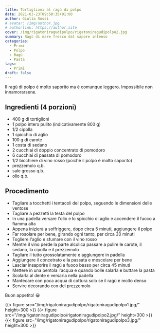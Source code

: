 ```yaml
---
title: Tortiglioni al ragù di polpo
date: 2021-03-23T09:50:35+01:00
author: Giulia Rossi
# avatar: /img/author.jpg
# authorlink: https://author.site
cover: /img/rigatoniragudipolpo/rigatoniragudipolpo2.jpg
summary: Ragù di mare fresco dal sapore intenso
categories:
  - Primi
  - Polpo
  - Ragù
  - Pasta
tags:
  - Primi
draft: false
---
```


Il ragù di polpo è molto saporito ma è comunque leggero.
Impossibile non innamorarsene.

## Ingredienti (4 porzioni)

* 400 g di tortiglioni
* 1 polpo intero pulito (indicativamente 800 g)
* 1/2 cipolla
* 1 spicchio di aglio
* 100 g di carote
* 1 costa di sedano
* 2 cucchiai di doppio concentrato di pomodoro
* 6 cucchiai di passata di pomodoro
* 1/2 bicchiere di vino rosso (poichè il polpo è molto saporito)
* prezzemolo q.b.
* sale grosso q.b.
* olio  q.b.


## Procedimento
* Tagliare a tocchetti i tentacoli del polpo, seguendo le dimensioni delle ventose
* Tagliare a pezzetti la testa del polpo
* In una padella versare l'olio e lo spicchio di aglio e accendere il fuoco a fiamma alta
* Appena inizierà a soffriggere, dopo circa 5 minuti, aggiungere il polpo
* Far rosolare per bene, girando ogni tanto, per circa 30 minuti
* Togliere l'aglio e sfumare con il vino rosso
* Mentre il vino perde la parte alcolica passare a pulire le carote, il sedano, la cipolla e il prezzemolo
* Tagliare il tutto grossolatamente e aggiungere in padella
* Aggiungere il concetrato e la passata e mescolare per bene
* Lasciar insaporire il ragù a fuoco basso per circa 45 minuti
* Mettere in una pentola l'acqua e quando bolle salarla e buttare la pasta
* Scolarla al dente e versarla nella padella
* Mantecare con poca acqua di cottura solo se il ragù è molto denso
* Servire decorando con del prezzemolo

Buon appetito! 😀

{{< figure src="/img/rigatoniragudipolpo/rigatoniragudipolpo1.jpg/" height=300  >}}
{{< figure src="/img/rigatoniragudipolpo/rigatoniragudipolpo2.jpg/" height=300  >}}
{{< figure src="/img/rigatoniragudipolpo/rigatoniragudipolpo3.jpg/" height=300  >}}